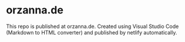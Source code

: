 # orzanna.de

This repo is published at orzanna.de. Created using Visual Studio Code (Markdown to HTML converter) and published by netlify automatically.
